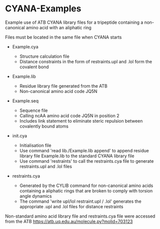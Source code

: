 # CYANA-Examples
Example use of ATB CYANA library files for a tripeptide containing a non-canonical amino acid with an aliphatic ring

Files must be located in the same file when CYANA starts

  - Example.cya
      - Structure calculation file
      - Distance constraints in the form of restraints.upl and .lol form the covalent bond   
     
  - Example.lib
      - Residue library file generated from the ATB 
      - Non-canonical amino acid code JQ5N

  - Example.seq
      - Sequence file
      - Calling ncAA amino acid code JQ5N in position 2
      - Includes link statement to eliminate steric repulsion between covalently bound atoms

  - init.cya
      - Initialisation file
      - Use command 'read lib./Example.lib append' to append residue library file Example.lib to the standard CYANA library file 
      - Use command 'restraints' to call the restraints.cya file to generate restraints.upl and .lol files

  - restraints.cya
      - Generated by the CYLIB command for non-canonical amino acids containing a aliphatic rings that are broken to comply with torsion angle dynamics 
      - The command 'write upl/lol restraint.upl / .lol' generates the appropriate .upl and .lol files for distance restraints

Non-standard amino acid library file and restraints.cya file were accessed from the ATB https://atb.uq.edu.au/molecule.py?molid=703123
